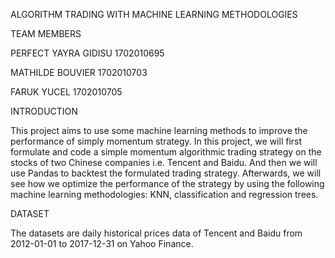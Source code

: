 ALGORITHM TRADING WITH MACHINE LEARNING METHODOLOGIES

TEAM MEMBERS

PERFECT YAYRA GIDISU 1702010695

MATHILDE BOUVIER 1702010703

FARUK YUCEL 1702010705


INTRODUCTION

This project aims to use some machine learning methods to improve the performance of simply momentum strategy. 
In this project, we will first formulate and code a simple momentum algorithmic trading strategy on the stocks of two Chinese companies i.e. Tencent and Baidu. And then we will use Pandas to backtest the formulated trading strategy. Afterwards, we will see how we optimize the performance of the strategy by using the following machine learning methodologies: KNN, classification and regression trees.  


DATASET

The datasets are daily historical prices data of Tencent and Baidu from 2012-01-01 to 2017-12-31 on Yahoo Finance.
